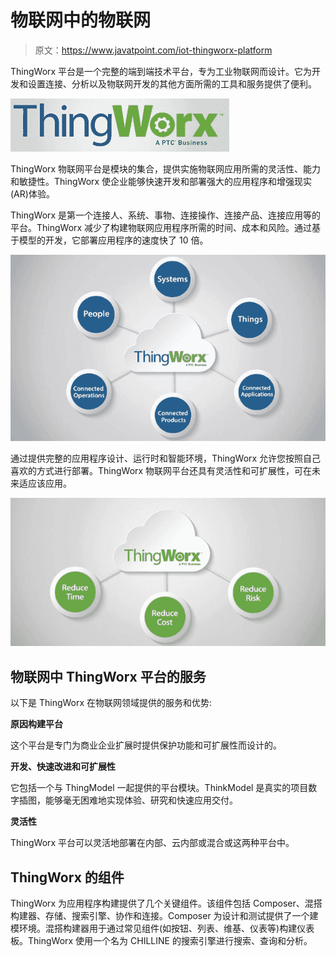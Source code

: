 # 物联网中的物联网

> 原文：<https://www.javatpoint.com/iot-thingworx-platform>

ThingWorx 平台是一个完整的端到端技术平台，专为工业物联网而设计。它为开发和设置连接、分析以及物联网开发的其他方面所需的工具和服务提供了便利。

![ThingWorx in Internet of Things](img/acb5b5cd69e2ec0d882be395f0823895.png)

ThingWorx 物联网平台是模块的集合，提供实施物联网应用所需的灵活性、能力和敏捷性。ThingWorx 使企业能够快速开发和部署强大的应用程序和增强现实(AR)体验。

ThingWorx 是第一个连接人、系统、事物、连接操作、连接产品、连接应用等的平台。ThingWorx 减少了构建物联网应用程序所需的时间、成本和风险。通过基于模型的开发，它部署应用程序的速度快了 10 倍。

![ThingWorx in Internet of Things](img/fbbf4c52583f23af0038386ae0d57a1c.png)

通过提供完整的应用程序设计、运行时和智能环境，ThingWorx 允许您按照自己喜欢的方式进行部署。ThingWorx 物联网平台还具有灵活性和可扩展性，可在未来适应该应用。

![ThingWorx in Internet of Things](img/60f8468ea860ef37dea934f44c29a426.png)

## 物联网中 ThingWorx 平台的服务

以下是 ThingWorx 在物联网领域提供的服务和优势:

**原因构建平台**

这个平台是专门为商业企业扩展时提供保护功能和可扩展性而设计的。

**开发、快速改进和可扩展性**

它包括一个与 ThingModel 一起提供的平台模块。ThinkModel 是真实的项目数字插图，能够毫无困难地实现体验、研究和快速应用交付。

**灵活性**

ThingWorx 平台可以灵活地部署在内部、云内部或混合或这两种平台中。

## ThingWorx 的组件

ThingWorx 为应用程序构建提供了几个关键组件。该组件包括 Composer、混搭构建器、存储、搜索引擎、协作和连接。Composer 为设计和测试提供了一个建模环境。混搭构建器用于通过常见组件(如按钮、列表、维基、仪表等)构建仪表板。ThingWorx 使用一个名为 CHILLINE 的搜索引擎进行搜索、查询和分析。